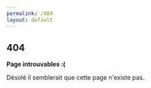 ```yaml
---
permalink: /404
layout: default
---
```


## 404

**Page introuvables :(**

Désolé il semblerait que cette page n'existe pas.
